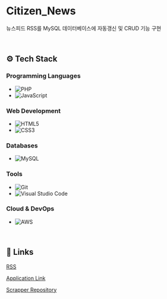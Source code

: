 # Citizen_News

뉴스피드 RSS를 MySQL 데이터베이스에 자동갱신 및 CRUD 기능 구현

</br>

## ⚙️ Tech Stack

### Programming Languages
- ![PHP](https://img.shields.io/badge/PHP-777BB4?style=flat-square&logo=php&logoColor=white)
- ![JavaScript](https://img.shields.io/badge/JavaScript-F7DF1E?style=flat-square&logo=javascript&logoColor=black)

### Web Development
- ![HTML5](https://img.shields.io/badge/HTML5-E34F26?style=flat-square&logo=html5&logoColor=white)
- ![CSS3](https://img.shields.io/badge/CSS3-1572B6?style=flat-square&logo=css3&logoColor=white)

### Databases
- ![MySQL](https://img.shields.io/badge/MySQL-4479A1?style=flat-square&logo=mysql&logoColor=white)

### Tools
- ![Git](https://img.shields.io/badge/Git-F05032?style=flat-square&logo=git&logoColor=white)
- ![Visual Studio Code](https://img.shields.io/badge/VS%20Code-007ACC?style=flat-square&logo=visualstudiocode&logoColor=white)

### Cloud & DevOps
- ![AWS](https://img.shields.io/badge/Amazon%20AWS-232F3E?style=flat-square&logo=amazonaws&logoColor=white)

</br>

## 🚀 Links

[RSS](https://www.newswire.co.kr/?md=A31)

[Application Link](https://news.joonoo.kr/)

[Scrapper Repository](https://github.com/Joonooo/Python_NewsFeed_Scrapper)
